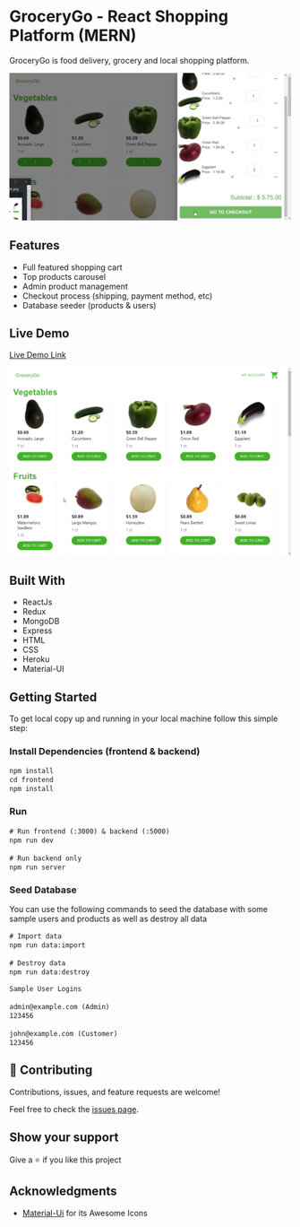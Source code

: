 # GroceryGo - React Shopping Platform  (MERN)

GroceryGo is food delivery, grocery and local shopping platform.

<img src="./docs/gitimage.gif" alt="">

## Features

- Full featured shopping cart
- Top products carousel
- Admin product management
- Checkout process (shipping, payment method, etc)
- Database seeder (products & users)

## Live Demo

[Live Demo Link](https://clone-webapp.web.app/)

<img src="./docs/imageFront.png" alt="">

## Built With

- ReactJs
- Redux
- MongoDB
- Express
- HTML
- CSS
- Heroku
- Material-UI

## Getting Started

To get local copy up and running in your local machine follow this simple step:

### Install Dependencies (frontend & backend)

```
npm install
cd frontend
npm install
```

### Run

```
# Run frontend (:3000) & backend (:5000)
npm run dev

# Run backend only
npm run server
```

### Seed Database

You can use the following commands to seed the database with some sample users and products as well as destroy all data

```
# Import data
npm run data:import

# Destroy data
npm run data:destroy
```

```
Sample User Logins

admin@example.com (Admin)
123456

john@example.com (Customer)
123456
```




## :handshake: Contributing

Contributions, issues, and feature requests are welcome!

Feel free to check the [issues page](https://github.com/juanmndz/react-ecommerce-material/issues).

## Show your support

Give a :star: if you like this project

## Acknowledgments
- [Material-Ui](https://material-ui.com/components/material-icons/) for its Awesome Icons

